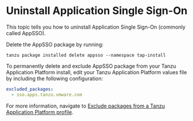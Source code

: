 # Uninstall Application Single Sign-On

This topic tells you how to uninstall Application Single Sign-On (commonly called AppSSO).

Delete the AppSSO package by running:

```console
tanzu package installed delete appsso --namespace tap-install
```

To permanently delete and exclude AppSSO package from your Tanzu Application Platform install, edit your Tanzu Application Platform values file by including the following configuration:

```yaml
excluded_packages:
  - sso.apps.tanzu.vmware.com
```

For more information, navigate
to [Exclude packages from a Tanzu Application Platform profile](../../../install-online/profile.hbs.md#exclude-packages).
